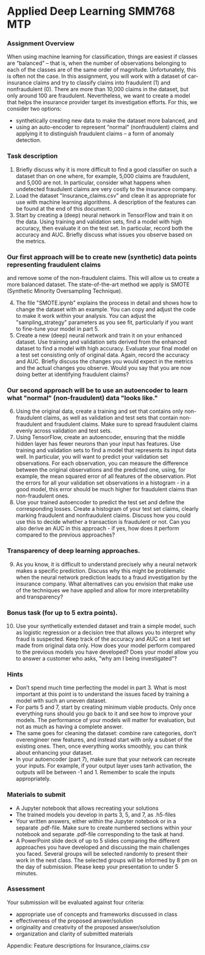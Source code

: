 # Applied Deep Learning SMM768 MTP

### Assignment Overview

When using machine learning for classification, things are easiest if classes are “balanced” –
that is, when the number of observations belonging to each of the classes are of the same
order of magnitude. Unfortunately, this is often not the case. In this assignment, you will work
with a dataset of car-insurance claims and try to classify claims into fraudulent (1) and nonfraudulent
(0). There are more than 10,000 claims in the dataset, but only around 100 are
fraudulent. Nevertheless, we want to create a model that helps the insurance provider target
its investigation efforts. For this, we consider two options: 
- synthetically creating new data to make the dataset more balanced, and 
- using an auto-encoder to represent “normal” (nonfraudulent) claims and applying it to distinguish fraudulent claims – a form of anomaly detection.

### Task description
1. Briefly discuss why it is more difficult to find a good classifier on such a dataset than on
one where, for example, 5,000 claims are fraudulent, and 5,000 are not. In particular,
consider what happens when undetected fraudulent claims are very costly to the
insurance company.
2. Load the dataset "Insurance_claims.csv" and clean it as appropriate for use with
machine learning algorithms. A description of the features can be found at the end of
this document.
3. Start by creating a (deep) neural network in TensorFlow and train it on the data. Using
training and validation sets, find a model with high accuracy, then evaluate it on the test
set. In particular, record both the accuracy and AUC. Briefly discuss what issues you
observe based on the metrics.

### Our first approach will be to create new (synthetic) data points representing fraudulent claims
and remove some of the non-fraudulent claims. This will allow us to create a more balanced
dataset. The state-of-the-art method we apply is SMOTE (Synthetic Minority Oversampling
Technique).

4. The file "SMOTE.ipynb" explains the process in detail and shows how to change the dataset with an example. You can copy and adjust the code to make it work within your analysis. You can adjust the "sampling_strategy" parameters as you see fit, particularly if you want to fine-tune your model in part 5.
5. Create a new (deep) neural network and train it on your enhanced dataset. Use training and validation sets derived from the enhanced dataset to find a model with high accuracy. Evaluate your final model on a test set consisting only of original data. Again, record the accuracy and AUC. Briefly discuss the changes you would expect in the metrics and the actual changes you observe. Would you say that you are now doing better at identifying fraudulent claims?

### Our second approach will be to use an autoencoder to learn what "normal" (non-fraudulent) data "looks like."

6. Using the original data, create a training and set that contains only non-fraudulent claims, as well as validation and test sets that contain non-fraudulent and fraudulent claims. Make sure to spread fraudulent claims evenly across validation and test sets.
7. Using TensorFlow, create an autoencoder, ensuring that the middle hidden layer has fewer neurons than your input has features. Use training and validation sets to find a model that represents its input data well. In particular, you will want to predict your validation set observations. For each observation, you can measure the difference between the original observations and the predicted one, using, for example, the mean squared error of all features of the observation. Plot the errors for all your validation set observations in a histogram - in a good model, this error should be much higher for fraudulent claims than non-fraudulent ones.
8. Use your trained autoencoder to predict the test set and define the corresponding losses. Create a histogram of your test set claims, clearly marking fraudulent and nonfraudulent claims. Discuss how you could use this to decide whether a transaction is fraudulent or not. Can you also derive an AUC in this approach - if yes, how does it perform compared to the previous approaches?

### Transparency of deep learning approaches.

9. As you know, it is difficult to understand precisely why a neural network makes a specific prediction. Discuss why this might be problematic when the neural network prediction leads to a fraud investigation by the insurance company. What alternatives can you envision that make use of the techniques we have applied and allow for more interpretability and transparency?

### Bonus task (for up to 5 extra points).

10. Use your synthetically extended dataset and train a simple model, such as logistic regression or a decision tree that allows you to interpret why fraud is suspected. Keep track of the accuracy and AUC on a test set made from original data only. How does your model perform compared to the previous models you have developed? Does your model allow you to answer a customer who asks, "why am I being investigated"?

### Hints
- Don’t spend much time perfecting the model in part 3. What is most important at this point is to understand the issues faced by training a model with such an uneven dataset.
- For parts 5 and 7, start by creating minimum viable products. Only once everything runs should you go back to it and see how to improve your models. The performance of your models will matter for evaluation, but not as much as having a complete answer.
- The same goes for cleaning the dataset: combine rare categories, don’t overengineer new features, and instead start with only a subset of the existing ones. Then, once everything works smoothly, you can think about enhancing your dataset.
- In your autoencoder (part 7), make sure that your network can recreate your inputs. For example, if your output layer uses tanh activation, the outputs will be between -1 and 1. Remember to scale the inputs appropriately.

### Materials to submit
- A Jupyter notebook that allows recreating your solutions
- The trained models you develop in parts 3, 5, and 7, as .h5-files
- Your written answers, either within the Jupyter notebook or in a separate .pdf-file. Make sure to create numbered sections within your notebook and separate .pdf-file corresponding to the task at hand.
- A PowerPoint slide deck of up to 5 slides comparing the different approaches you have developed and discussing the main challenges you faced. Several groups will be selected randomly to present their work in the next class. The selected groups will be informed by 8 pm on the day of submission. Please keep your presentation to under 5 minutes.

### Assessment
Your submission will be evaluated against four criteria:
- appropriate use of concepts and frameworks discussed in class
- effectiveness of the proposed answer/solution
- originality and creativity of the proposed answer/solution
- organization and clarity of submitted materials

Appendix: Feature descriptions for Insurance_claims.csv
